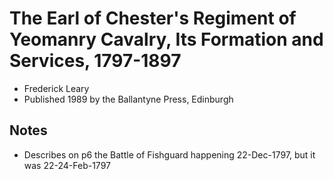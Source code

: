 # The Earl of Chester's Regiment of Yeomanry Cavalry, Its Formation and Services, 1797-1897

* Frederick Leary
* Published 1989 by the Ballantyne Press, Edinburgh

## Notes

* Describes on p6 the Battle of Fishguard happening 22-Dec-1797, but it was 22-24-Feb-1797
